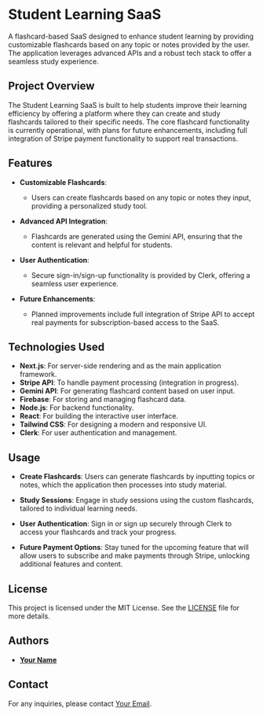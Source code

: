 # Student Learning SaaS

A flashcard-based SaaS designed to enhance student learning by providing customizable flashcards based on any topic or notes provided by the user. The application leverages advanced APIs and a robust tech stack to offer a seamless study experience.

## Project Overview

The Student Learning SaaS is built to help students improve their learning efficiency by offering a platform where they can create and study flashcards tailored to their specific needs. The core flashcard functionality is currently operational, with plans for future enhancements, including full integration of Stripe payment functionality to support real transactions.

## Features

- **Customizable Flashcards**:
  - Users can create flashcards based on any topic or notes they input, providing a personalized study tool.

- **Advanced API Integration**:
  - Flashcards are generated using the Gemini API, ensuring that the content is relevant and helpful for students.

- **User Authentication**:
  - Secure sign-in/sign-up functionality is provided by Clerk, offering a seamless user experience.

- **Future Enhancements**:
  - Planned improvements include full integration of Stripe API to accept real payments for subscription-based access to the SaaS.

## Technologies Used

- **Next.js**: For server-side rendering and as the main application framework.
- **Stripe API**: To handle payment processing (integration in progress).
- **Gemini API**: For generating flashcard content based on user input.
- **Firebase**: For storing and managing flashcard data.
- **Node.js**: For backend functionality.
- **React**: For building the interactive user interface.
- **Tailwind CSS**: For designing a modern and responsive UI.
- **Clerk**: For user authentication and management.

## Usage

- **Create Flashcards**: Users can generate flashcards by inputting topics or notes, which the application then processes into study material.

- **Study Sessions**: Engage in study sessions using the custom flashcards, tailored to individual learning needs.

- **User Authentication**: Sign in or sign up securely through Clerk to access your flashcards and track your progress.

- **Future Payment Options**: Stay tuned for the upcoming feature that will allow users to subscribe and make payments through Stripe, unlocking additional features and content.

## License

This project is licensed under the MIT License. See the [LICENSE](LICENSE) file for more details.

## Authors

- **[Your Name](https://github.com/limitlez2020)**

## Contact

For any inquiries, please contact [Your Email](mailto:youremail@example.com).
